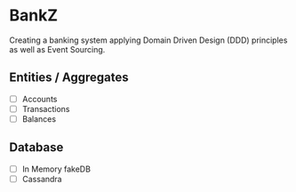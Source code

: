 # BankZ 
Creating a banking system applying Domain Driven Design (DDD) principles as well as Event Sourcing.


## Entities / Aggregates
- [ ] Accounts
- [ ] Transactions
- [ ] Balances

## Database
- [ ] In Memory fakeDB
- [ ] Cassandra